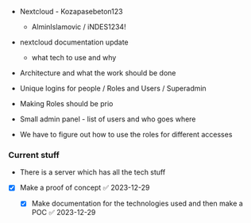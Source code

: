 
- Nextcloud - Kozapasebeton123
	- AlminIslamovic / iNDES1234!


- nextcloud documentation update
	- what tech to use and why
- Architecture and what the work should be done 
- Unique logins for people / Roles and Users / Superadmin 
- Making Roles should be prio 
- Small admin panel - list of users and who goes where

- We have to figure out how to use the roles for different accesses


### Current stuff

- There is a server which has all the tech stuff 

- [x] Make a proof of concept ✅ 2023-12-29
	- [x] Make documentation for the technologies used and then make a POC ✅ 2023-12-29

